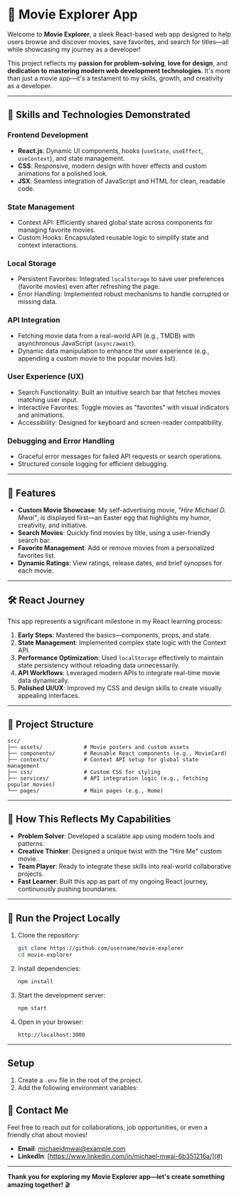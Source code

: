 # 🎥 **Movie Explorer App**

Welcome to **Movie Explorer**, a sleek React-based web app designed to help users browse and discover movies, save favorites, and search for titles—all while showcasing my journey as a developer!

This project reflects my **passion for problem-solving**, **love for design**, and **dedication to mastering modern web development technologies**. It's more than just a movie app—it's a testament to my skills, growth, and creativity as a developer.

---

## 🧰 **Skills and Technologies Demonstrated**

### **Frontend Development**

- **React.js**: Dynamic UI components, hooks (`useState`, `useEffect`, `useContext`), and state management.
- **CSS**: Responsive, modern design with hover effects and custom animations for a polished look.
- **JSX**: Seamless integration of JavaScript and HTML for clean, readable code.

### **State Management**

- Context API: Efficiently shared global state across components for managing favorite movies.
- Custom Hooks: Encapsulated reusable logic to simplify state and context interactions.

### **Local Storage**

- Persistent Favorites: Integrated `localStorage` to save user preferences (favorite movies) even after refreshing the page.
- Error Handling: Implemented robust mechanisms to handle corrupted or missing data.

### **API Integration**

- Fetching movie data from a real-world API (e.g., TMDB) with asynchronous JavaScript (`async/await`).
- Dynamic data manipulation to enhance the user experience (e.g., appending a custom movie to the popular movies list).

### **User Experience (UX)**

- Search Functionality: Built an intuitive search bar that fetches movies matching user input.
- Interactive Favorites: Toggle movies as "favorites" with visual indicators and animations.
- Accessibility: Designed for keyboard and screen-reader compatibility.

### **Debugging and Error Handling**

- Graceful error messages for failed API requests or search operations.
- Structured console logging for efficient debugging.

---

## 🚀 **Features**

- **Custom Movie Showcase**: My self-advertising movie, _"Hire Michael D. Mwai"_, is displayed first—an Easter egg that highlights my humor, creativity, and initiative.
- **Search Movies**: Quickly find movies by title, using a user-friendly search bar.
- **Favorite Management**: Add or remove movies from a personalized favorites list.
- **Dynamic Ratings**: View ratings, release dates, and brief synopses for each movie.

---

## 🛠️ **React Journey**

This app represents a significant milestone in my React learning process:

1. **Early Steps**: Mastered the basics—components, props, and state.
2. **State Management**: Implemented complex state logic with the Context API.
3. **Performance Optimization**: Used `localStorage` effectively to maintain state persistency without reloading data unnecessarily.
4. **API Workflows**: Leveraged modern APIs to integrate real-time movie data dynamically.
5. **Polished UI/UX**: Improved my CSS and design skills to create visually appealing interfaces.

---

## 📁 **Project Structure**

```plaintext
src/
├── assets/             # Movie posters and custom assets
├── components/         # Reusable React components (e.g., MovieCard)
├── contexts/           # Context API setup for global state management
├── css/                # Custom CSS for styling
├── services/           # API integration logic (e.g., fetching popular movies)
└── pages/              # Main pages (e.g., Home)
```

---

## 🎯 **How This Reflects My Capabilities**

- **Problem Solver**: Developed a scalable app using modern tools and patterns.
- **Creative Thinker**: Designed a unique twist with the "Hire Me" custom movie.
- **Team Player**: Ready to integrate these skills into real-world collaborative projects.
- **Fast Learner**: Built this app as part of my ongoing React journey, continuously pushing boundaries.

---

## 📜 **Run the Project Locally**

1. Clone the repository:
   ```bash
   git clone https://github.com/username/movie-explorer
   cd movie-explorer
   ```
2. Install dependencies:
   ```bash
   npm install
   ```
3. Start the development server:
   ```bash
   npm start
   ```
4. Open in your browser:
   ```
   http://localhost:3000
   ```

---

## Setup

1. Create a `.env` file in the root of the project.
2. Add the following environment variables:

## 📩 **Contact Me**

Feel free to reach out for collaborations, job opportunities, or even a friendly chat about movies!

- **Email**: michaeldmwai@example.com
- **LinkedIn**: [https://www.linkedin.com/in/michael-mwai-6b351216a/](#)

---

**Thank you for exploring my Movie Explorer app—let's create something amazing together!** 🎬
